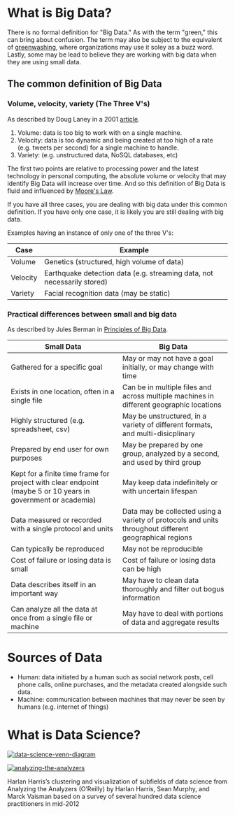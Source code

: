 # What is Big Data?
There is no formal definition for "Big Data." As with the term "green," this can bring about confusion. The term may also be subject to the equivalent of [greenwashing](http://en.wikipedia.org/wiki/Greenwashing), where organizations may use it soley as a buzz word. Lastly, some may be lead to believe they are working with big data when they are using small data.

## The common definition of Big Data

### Volume, velocity, variety (The Three V's)
As described by Doug Laney in a 2001 [article](http://blogs.gartner.com/doug-laney/files/2012/01/ad949-3D-Data-Management-Controlling-Data-Volume-Velocity-and-Variety.pdf).

1. Volume: data is too big to work with on a single machine. 
2. Velocity: data is too dynamic and being created at too high of a rate (e.g. tweets per second) for a single machine to handle.
3. Variety: (e.g. unstructured data, NoSQL databases, etc)

The first two points are relative to processing power and the latest technology in personal computing, the absolute volume or velocity that may identify Big Data will increase over time. And so this definition of Big Data is fluid and influenced by [Moore's Law](http://en.wikipedia.org/wiki/Moore%27s_law).

If you have all three cases, you are dealing with big data under this common definition. If you have only one case, it is likely you are still dealing with big data.

Examples having an instance of only one of the three V's:

| Case                | Example             | 
| --------------------| --------------------| 
| Volume          | Genetics (structured, high volume of data)                    |
| Velocity        | Earthquake detection data (e.g. streaming data, not necessarily stored) |
| Variety         | Facial recognition data (may be static)                               |

### Practical differences between small and big data
As described by Jules Berman in [Principles of Big Data](http://www.sciencedirect.com/science/book/9780124045767).

| Small Data                                              | Big Data                                |
| ---------------------------------------                 |---------------------------------------| 
| Gathered for a specific goal                            | May or may not have a goal initially, or may change with time | 
| Exists in one location, often in a single file          | Can be in multiple files and across multiple machines in different geographic locations      | 
| Highly structured (e.g. spreadsheet, csv)               | May be unstructured, in a variety of different formats, and multi-disicplinary     |   
| Prepared by end user for own purposes                   | May be prepared by one group, analyzed by a second, and used by third group  | 
| Kept for a finite time frame for project with clear endpoint (maybe 5 or 10 years in government or academia)         | May keep data indefinitely or with uncertain lifespan | 
| Data measured or recorded with a single protocol and units  | Data may be collected using a variety of protocols and units  throughout different geographical regions | 
| Can typically be reproduced                            | May not be reproducible | 
| Cost of failure or losing data is small                | Cost of failure or losing data can be high | 
| Data describes itself in an important way              | May have to clean data thoroughly and filter out bogus information | 
| Can analyze all the data at once from a single file or machine  | May have to deal with portions of data and aggregate results | 

# Sources of Data

* Human: data initiated by a human such as social network posts, cell phone calls, online purchases, and the metadata created alongside such data.
* Machine: communication between machines that may never be seen by humans (e.g. internet of things)

# What is Data Science?

[![data-science-venn-diagram](http://static1.squarespace.com/static/5150aec6e4b0e340ec52710a/t/51525c33e4b0b3e0d10f77ab/1364352052403/Data_Science_VD.png?format=750w "Data Science Venn Diagram")](http://drewconway.com/zia/2013/3/26/the-data-science-venn-diagram)

[![analyzing-the-analyzers](https://www.safaribooksonline.com/library/view/doing-data-science/9781449363871/images/dnds_0104.png "Sub Fields of Data Science")](http://www.oreilly.com/data/free/analyzing-the-analyzers.csp)

Harlan Harris’s clustering and visualization of subfields of data science from Analyzing the Analyzers (O’Reilly) by Harlan Harris, Sean Murphy, and Marck Vaisman based on a survey of several hundred data science practitioners in mid-2012

